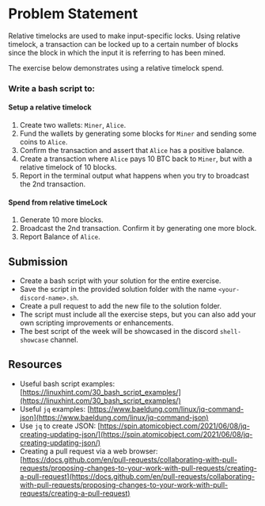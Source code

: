 # Problem Statement

Relative timelocks are used to make input-specific locks. Using relative timelock, a transaction can be locked up to a certain number of blocks since the block in which the input it is referring to has been mined.

The exercise below demonstrates using a relative timelock spend.

### Write a bash script to:

#### Setup a relative timelock

1. Create two wallets: `Miner`, `Alice`.
2. Fund the wallets by generating some blocks for `Miner` and sending some coins to `Alice`.
3. Confirm the transaction and assert that `Alice` has a positive balance.
4. Create a transaction where `Alice` pays 10 BTC back to `Miner`, but with a relative timelock of 10 blocks.
5. Report in the terminal output what happens when you try to broadcast the 2nd transaction.
#### Spend from relative timeLock

1. Generate 10 more blocks.
2. Broadcast the 2nd transaction. Confirm it by generating one more block.
3. Report Balance of `Alice`.

## Submission

- Create a bash script with your solution for the entire exercise.
- Save the script in the provided solution folder with the name `<your-discord-name>.sh`.
- Create a pull request to add the new file to the solution folder.
- The script must include all the exercise steps, but you can also add your own scripting improvements or enhancements.
- The best script of the week will be showcased in the discord `shell-showcase` channel.

## Resources

- Useful bash script examples: [https://linuxhint.com/30_bash_script_examples/](https://linuxhint.com/30_bash_script_examples/)
- Useful `jq` examples: [https://www.baeldung.com/linux/jq-command-json](https://www.baeldung.com/linux/jq-command-json)
- Use `jq` to create JSON: [https://spin.atomicobject.com/2021/06/08/jq-creating-updating-json/](https://spin.atomicobject.com/2021/06/08/jq-creating-updating-json/)
- Creating a pull request via a web browser: [https://docs.github.com/en/pull-requests/collaborating-with-pull-requests/proposing-changes-to-your-work-with-pull-requests/creating-a-pull-request](https://docs.github.com/en/pull-requests/collaborating-with-pull-requests/proposing-changes-to-your-work-with-pull-requests/creating-a-pull-request)
